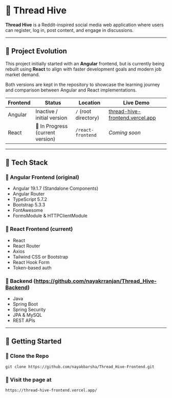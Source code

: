 # 🐝 Thread Hive

**Thread Hive** is a Reddit-inspired social media web application where users can register, log in, post content, and engage in discussions.

---

## 🔄 Project Evolution

This project initially started with an **Angular** frontend, but is currently being rebuilt using **React** to align with faster development goals and modern job market demand.

Both versions are kept in the repository to showcase the learning journey and comparison between Angular and React implementations.

| Frontend | Status | Location | Live Demo |
|----------|--------|----------|-----------|
| Angular  | Inactive / initial version | `/` (root directory) | [thread-hive-frontend.vercel.app](https://thread-hive-frontend.vercel.app) |
| React    | 🚧 In Progress (current version) | `/react-frontend` | _Coming soon_ |

---

## 🧱 Tech Stack

### 🔹 Angular Frontend (original)
- Angular 19.1.7 (Standalone Components)
- Angular Router
- TypeScript 5.7.2
- Bootstrap 5.3.3
- FontAwesome
- FormsModule & HTTPClientModule

### 🔸 React Frontend (current)
- React
- React Router
- Axios
- Tailwind CSS or Bootstrap
- React Hook Form
- Token-based auth

### 🔧 Backend (https://github.com/nayakrranjan/Thread_Hive-Backend)
- Java
- Spring Boot
- Spring Security
- JPA & MySQL
- REST APIs

---

## 🚀 Getting Started

### 🔹 Clone the Repo
```
git clone https://github.com/nayakbarsha/Thread_Hive-Frontend.git

```
### 🔹 Visit the page at
```
https://thread-hive-frontend.vercel.app/

```
